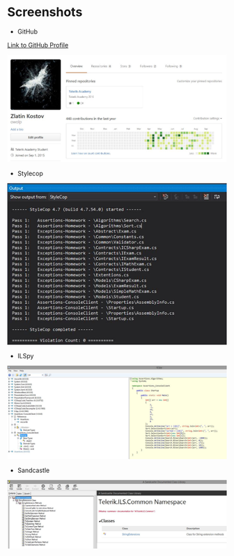# Screenshots

- GitHub

[Link to GitHub Profile](https://github.com/owolp)

![](./images/github.jpg)

- Stylecop

![](./images/stylecop.jpg)

- ILSpy

![](./images/ilspy.jpg)

- Sandcastle

![](./images/sandcastle.jpg)
